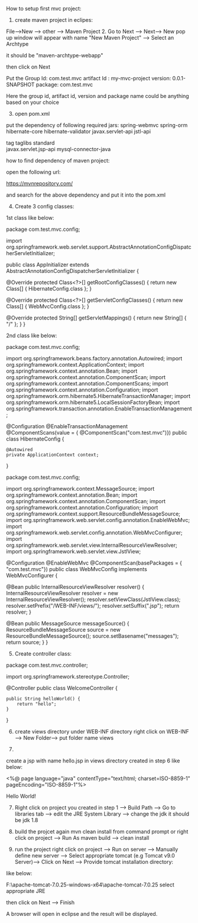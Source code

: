 How to setup first mvc project:

1. create maven project in eclipes:

File-->New --> other --> Maven Project
2. Go to Next --> Next--> New pop up window will appear with name "New Maven Project" --> Select an Archtype

it should be "maven-archtype-webapp"

then click on Next

Put the Group Id: com.test.mvc
		artifact Id : my-mvc-project
		version: 0.0.1-SNAPSHOT
		package: com.test.mvc
		
Here the group id, artifact id, version and package name could be anything based on your choice


3. open pom.xml

put the dependency of following required jars:
<artifactId>spring-webmvc</artifactId>
<artifactId>spring-orm</artifactId>
<artifactId>hibernate-core</artifactId>
<artifactId>hibernate-validator</artifactId>
<artifactId>javax.servlet-api</artifactId>
<artifactId>jstl-api</artifactId>

tag
taglibs
			<artifactId>standard</artifactId>	
<artifactId>javax.servlet.jsp-api</artifactId>
<artifactId>mysql-connector-java</artifactId>	

how to find dependency of maven project:

open the following url:

https://mvnrepository.com/

and search for the above dependency
and put it into the pom.xml

4. Create 3 config classes:


1st class like below:

package com.test.mvc.config;

import org.springframework.web.servlet.support.AbstractAnnotationConfigDispatcherServletInitializer;

public class AppInitializer extends AbstractAnnotationConfigDispatcherServletInitializer {

   @Override
   protected Class<?>[] getRootConfigClasses() {
      return new Class[] { HibernateConfig.class };
   }

   @Override
   protected Class<?>[] getServletConfigClasses() {
      return new Class[] { WebMvcConfig.class };
   }

   @Override
   protected String[] getServletMappings() {
      return new String[] { "/" };
   }
}
 
2nd class like below:

package com.test.mvc.config;

import org.springframework.beans.factory.annotation.Autowired;
import org.springframework.context.ApplicationContext;
import org.springframework.context.annotation.Bean;
import org.springframework.context.annotation.ComponentScan;
import org.springframework.context.annotation.ComponentScans;
import org.springframework.context.annotation.Configuration;
import org.springframework.orm.hibernate5.HibernateTransactionManager;
import org.springframework.orm.hibernate5.LocalSessionFactoryBean;
import org.springframework.transaction.annotation.EnableTransactionManagement;


@Configuration
@EnableTransactionManagement
@ComponentScans(value = { @ComponentScan("com.test.mvc")})
public class HibernateConfig {

	@Autowired
	private ApplicationContext context;

}


package com.test.mvc.config;

import org.springframework.context.MessageSource;
import org.springframework.context.annotation.Bean;
import org.springframework.context.annotation.ComponentScan;
import org.springframework.context.annotation.Configuration;
import org.springframework.context.support.ResourceBundleMessageSource;
import org.springframework.web.servlet.config.annotation.EnableWebMvc;
import org.springframework.web.servlet.config.annotation.WebMvcConfigurer;
import org.springframework.web.servlet.view.InternalResourceViewResolver;
import org.springframework.web.servlet.view.JstlView;

@Configuration
@EnableWebMvc
@ComponentScan(basePackages = { "com.test.mvc"})
public class WebMvcConfig implements WebMvcConfigurer {

   @Bean
   public InternalResourceViewResolver resolver() {
      InternalResourceViewResolver resolver = new InternalResourceViewResolver();
      resolver.setViewClass(JstlView.class);
      resolver.setPrefix("/WEB-INF/views/");
      resolver.setSuffix(".jsp");
      return resolver;
   }

   @Bean
   public MessageSource messageSource() {
      ResourceBundleMessageSource source = new ResourceBundleMessageSource();
      source.setBasename("messages");
      return source;
   }
}


5. Create controller class:

package com.test.mvc.controller;

import org.springframework.stereotype.Controller;

@Controller
public class WelcomeController {

	public String helloWorld() {
		return "hello";
	}
}

6. create views directory under WEB-INF directory
right click on WEB-INF --> New Folder--> put folder name views

7.
create a jsp with name hello.jsp in views directory created in step 6 like below:

<%@ page language="java" contentType="text/html; charset=ISO-8859-1"
	pageEncoding="ISO-8859-1"%>
<!DOCTYPE html PUBLIC "-//W3C//DTD HTML 4.01 Transitional//EN" "http://www.w3.org/TR/html4/loose.dtd">
<html>
<head>
<meta http-equiv="Content-Type" content="text/html; charset=ISO-8859-1">
<title>Hello World Example</title>
</head>
<body>Hello World!
</body>
</html>


7. Right click on project you created in step 1 --> Build Path --> Go to libraries tab --> edit the JRE System Library --> change the jdk it should be jdk 1.8

9. build the projcet again
mvn clean install from command prompt or
right click on project --> Run As maven build --> clean install

10. run the project
right click on project --> Run on server --> Manually define new server  --> Select appropriate tomcat (e.g Tomcat v9.0 Server)--> Click on Next --> Provide tomcat installation directory:

like below:

F:\apache-tomcat-7.0.25-windows-x64\apache-tomcat-7.0.25
select appropriate JRE


then click on Next --> Finish

A browser will open in eclipse and the result will be displayed.


		